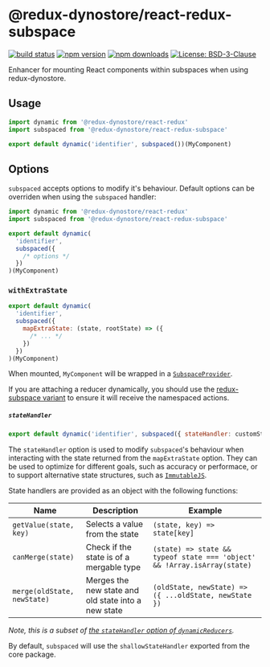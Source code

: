 # @redux-dynostore/react-redux-subspace

[![build status](https://img.shields.io/travis/ioof-holdings/redux-dynostore/master.svg?style=flat-square)](https://travis-ci.org/ioof-holdings/redux-dynostore)
[![npm version](https://img.shields.io/npm/v/@redux-dynostore/react-redux-subspace.svg?style=flat-square)](https://www.npmjs.com/package/redux-dynostore-react-redux-subspace)
[![npm downloads](https://img.shields.io/npm/dm/@redux-dynostore/react-redux-subspace.svg?style=flat-square)](https://www.npmjs.com/package/@redux-dynostore/react-redux-subspace)
[![License: BSD-3-Clause](https://img.shields.io/npm/l/@redux-dynostore/react-redux-subspace.svg?style=flat-square)](/LICENSE.md)

Enhancer for mounting React components within subspaces when using redux-dynostore.

## Usage

```javascript
import dynamic from '@redux-dynostore/react-redux'
import subspaced from '@redux-dynostore/react-redux-subspace'

export default dynamic('identifier', subspaced())(MyComponent)
```

## Options

`subspaced` accepts options to modify it's behaviour. Default options can be overriden when using the `subspaced` handler:

```javascript
import dynamic from '@redux-dynostore/react-redux'
import subspaced from '@redux-dynostore/react-redux-subspace'

export default dynamic(
  'identifier',
  subspaced({
    /* options */
  })
)(MyComponent)
```

### `withExtraState`

```javascript
export default dynamic(
  'identifier',
  subspaced({
    mapExtraState: (state, rootState) => ({
      /* ... */
    })
  })
)(MyComponent)
```

When mounted, `MyComponent` will be wrapped in a [`SubspaceProvider`](https://ioof-holdings.github.io/redux-subspace/packages/react-redux-subspace/docs/api/SubspaceProvider.html).

If you are attaching a reducer dynamically, you should use the [redux-subspace variant](/packages/redux-dynostore-redux-subspace) to ensure it will receive the namespaced actions.

##### `stateHandler`

```javascript
export default dynamic('identifier', subspaced({ stateHandler: customStateHandler }))(MyComponent)
```

The `stateHandler` option is used to modify `subspaced`'s behaviour when interacting with the state returned from the `mapExtraState` option. They can be used to optimize for different goals, such as accuracy or performace, or to support alternative state structures, such as [`ImmutableJS`](<(http://facebook.github.io/immutable-js/docs/#/)>).

State handlers are provided as an object with the following functions:

| Name                        | Description                                         | Example                                                                  |
| --------------------------- | --------------------------------------------------- | ------------------------------------------------------------------------ |
| `getValue(state, key)`      | Selects a value from the state                      | `(state, key) => state[key]`                                             |
| `canMerge(state)`           | Check if the state is of a mergable type            | `(state) => state && typeof state === 'object' && !Array.isArray(state)` |
| `merge(oldState, newState)` | Merges the new state and old state into a new state | `(oldState, newState) => ({ ...oldState, newState })`                    |

_Note, this is a subset of [the `stateHandler` option of `dynamicReducers`](/packages/redux-dynostore-core#stateHandler)._

By default, `subspaced` will use the `shallowStateHandler` exported from the core package.

